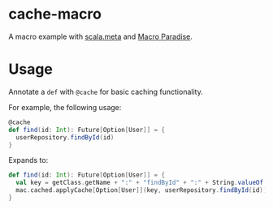 # cache-macro

A macro example with [scala.meta](http://scalameta.org/) and [Macro Paradise](https://docs.scala-lang.org/overviews/macros/paradise.html).

# Usage

Annotate a `def` with `@cache` for basic caching functionality.

For example, the following usage:

```scala
@cache
def find(id: Int): Future[Option[User]] = {
  userRepository.findById(id)
}
``` 

Expands to:

```scala
def find(id: Int): Future[Option[User]] = {
  val key = getClass.getName + ":" + "findById" + ":" + String.valueOf("id:" + id.toString)
  mac.cached.applyCache[Option[User]](key, userRepository.findById(id))
}
```